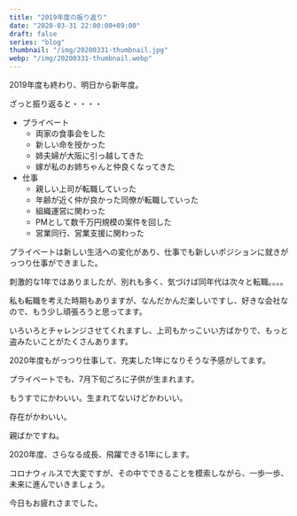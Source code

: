 ```yaml
---
title: "2019年度の振り返り"
date: "2020-03-31 22:00:00+09:00"
draft: false
series: "blog"
thumbnail: "/img/20200331-thumbnail.jpg"
webp: "/img/20200331-thumbnail.webp"
---
```


2019年度も終わり、明日から新年度。

ざっと振り返ると・・・・

* プライベート
  * 両家の食事会をした
  * 新しい命を授かった
  * 姉夫婦が大阪に引っ越してきた
  * 嫁が私のお姉ちゃんと仲良くなってきた
* 仕事
  * 親しい上司が転職していった
  * 年齢が近く仲が良かった同僚が転職していった
  * 組織運営に関わった
  * PMとして数千万円規模の案件を回した
  * 営業同行、営業支援に関わった

プライベートは新しい生活への変化があり、仕事でも新しいポジションに就きがっつり仕事ができました。

刺激的な1年ではありましたが、別れも多く、気づけば同年代は次々と転職。。。。

私も転職を考えた時期もありますが、なんだかんだ楽しいですし、好きな会社なので、もう少し頑張ろうと思ってます。

いろいろとチャレンジさせてくれますし、上司もかっこいい方ばかりで、もっと盗みたいことがたくさんあります。

2020年度もがっつり仕事して、充実した1年になりそうな予感がしてます。

プライベートでも、7月下旬ごろに子供が生まれます。

もうすでにかわいい。生まれてないけどかわいい。

存在がかわいい。

親ばかですね。

2020年度、さらなる成長、飛躍できる1年にします。

コロナウィルスで大変ですが、その中でできることを模索しながら、一歩一歩、未来に進んでいきましょう。

今日もお疲れさまでした。